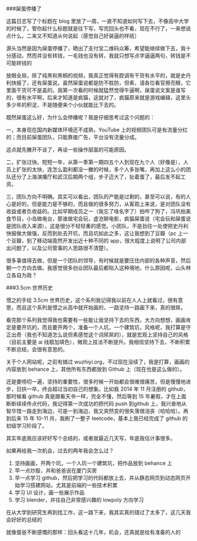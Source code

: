 ###屎蛋停播了

这篇日志写了个标题在 blog 里放了一周，一直不知道如何写下去，不像高中大学的时候了，管你起什么标题就是往下写，写完回头也不看，现在不行了，一来想说点什么，二来又不知道从何说起（感觉自己好装逼的样纸）

源头当然是因为屎蛋停播了，晒出了支付宝二维码众筹，希望能继续做下去，我十分感动，然而并没有转钱，一毛钱也没有转，我就只想写点字逼逼两句，转钱是不可能转钱的

放眼全局，除了纯黑和黑桐的视频，我真正觉得有腔调有干货有水平的，就是史丹利快报了，还有屎蛋说。虽然屎蛋说都是防不胜防，但素，请各位看官擦亮眼，它里面干货可不是盖的。我第一次看的时候就猛然觉得牛逼啊，屎蛋说文案是谁写的，很有水平啊，后来才知道是疯猫，这就对了，疯猫原来就是游戏编辑，这里头多少年的积淀，不是随便来个小伙就能比下去的。

既然屎蛋这么好，为什么会停播呢？我是仔细思考过这个问题的：

一，本身现在国内新媒体环境还不成熟，YouTube 上的视频团队可是有流量分红的；而目前屎蛋团队，只能靠接广告，平台没有流量分成。

这点就先撇开不谈了，再谈一些操作层面的可能原因。

二，扩张过快。短短一年，从第一季第一期四五个人到现在九个人（好像是），人员上扩张的太快，连怎么盈利都没一撇的时候，多个人多张嘴，再加上这么小的团队还分了上海演播厅和武汉后期两个组，步子迈大了，扯着蛋了，最后发不起工资。

三，团队方向不明确。其实可以看出，团队的产能是过剩的，甚至可以说，有的人心是好的，但是能力是不够的，而且做的很多努力，从客观上来说，是对团队没有收益或者负收益的。比如早期成员之一（我忘了啥名字了）拍哔了狗了，冯巩拍美食节目，小岛做电台，那谁做宅会玩，虚沧聊电影，疯猫屎蛋说（宅会玩和屎蛋说是团队收入来源），这是很分不轻轻重的感觉。小团队，不是劲往一处使把史丹利快报做大做强，反而到处去开坑，而且坑如此之多，这让我想到了豆瓣（pc 上一个豆瓣，到了移动端竟然开发出近十种不同的 app，很大程度上说明了公司内部出问题了，以及公司管事的人思路很不清楚）。

很多事值得去做，但是一个团队的领导，有时候就是要压住内部的各种声音，然后朝一个方向去做。我感觉很多创业团队最后都陷入这种境地，什么原因呢，山头林立各自为政？

###3.5cm 世界历史

憬之的手绘 3.5cm 世界历史，这个系列我记得我以前在人人上就看过，很有意思，而且这个系列是憬之从高中就开始画的，一路坚持一路画下来，真的很屌。

看完那个系列我觉得我也需要有一些能让我坚持下去的东西，大方向想想，画画肯定是要开坑的，而且要开两个，准备一个人坑，一个建筑坑，风格呢，我打算是守正出奇（我也不知道怎么说但素感觉这个词屌屌的），就是宏观上坚持自己的风格（目前主要是 ai 线框加填色），微观上技法不断提升。我相信坚持下去，不断积累不断总结，会很有意思的。

关于个人网站呢，之前有搞过 wuzhiyi.org，不过现在没续了，我是打算，画画的内容放到 behance 上，其他所有东西都放到 Github 上（现在也是这么做的）。

还是要唠叨一遍，坚持的重要性，很多时候一开始都会很难很痛苦，但是慢慢地进步，日拱一卒，终会超过当初自己的想象。比如我 2014 年 11 月注册的 github，那时候看 github 真是跟看天书一样，完全不懂，然后等到 15 年暑假，才在上面断断续续传点代码，我记得第一次成功的把代码 push 到github 上，我兴奋地从智华馆一路走到海边，可是一到海边，我又突然变的很失落很沮丧（哈哈哈）。再到后来 15 年 10-11 月，我刷了一整子 leetcode，基本上我已经完成了 github 的初级学习阶段了。

其实年底我应该好好写个总结的，或者就最近几天写，年底我估计事很多。

如果再给我一次机会，过去的两年我会怎么过？

1. 坚持画画，开两个坑，一个人坑一个建筑坑，把作品放到 behance 上
2. 早一点炒股，并和爸爸说在厦门买房
3. 早一点学习 github，然后把学习的代码都放上去，并从静态网页到动态网页开始学习搭建网站，尤其是前端的一些技术积累
4. 学习 UI 设计，画一些展示作品
5. 学习 blender，并往自己非常感兴趣的 lowpoly 方向学习

在从大学到研究生再到找工作，这一路下来，我其实真的错过了太多了，这几天我会好好的总结的

就像蛋爸不断感慨的那样：回头看这十几年，机会，还真就是给有准备的人的

